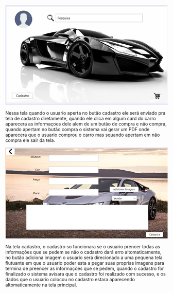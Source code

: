 ![Imagem do Circuito](Tela_principal.png)

 Nessa tela quando o usuario aperta no butão cadastro ele será enviado pra tela de cadastro diretamente,
quando ele clica em algum card do carro aparecera as informaçoes dele alem de um butão de compra e não compra, 
quando apertam no butão compra o sistema vai gerar um PDF onde aparecera que o usuario comprou o carro
mas squando apertam em não compra ele sair da tela.

![Imagem do Circuito](Tela_cadastro.png)

Na tela cadastro, o cadastro so funcionara se o usuario prencer todas as informações que se pedem se não o cadastro dará erro 
altomaticamente, no butão adiciona imagem o usuario será direcionado a uma pequena tela flutuante em que o usuario poder esta a
pegar suas proprias imagens para termina de preencer as informações que se pedem, quando o cadastro for finalizado o sistema avisara
que o cadastro foi realizado com sucesso, e os dados que o usuario colocou no cadastro estara aparecendo altomaticamente na tela principal.
